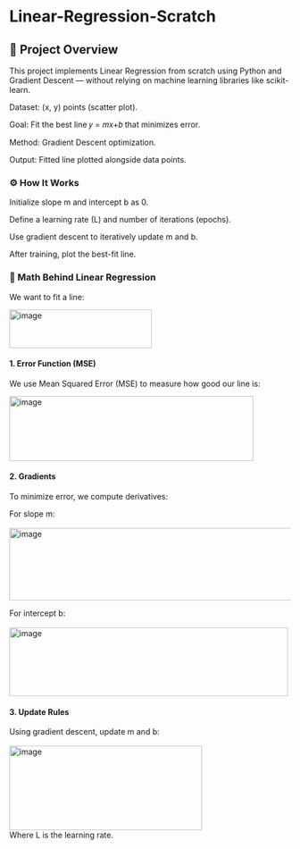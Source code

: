 # Linear-Regression-Scratch

## 📌 Project Overview

This project implements Linear Regression from scratch using Python and Gradient Descent — without relying on machine learning libraries like scikit-learn.

Dataset: (x, y) points (scatter plot).

Goal: Fit the best line 
𝑦 = 𝑚𝑥+𝑏
that minimizes error.

Method: Gradient Descent optimization.

Output: Fitted line plotted alongside data points.

### ⚙️ How It Works

Initialize slope m and intercept b as 0.

Define a learning rate (L) and number of iterations (epochs).

Use gradient descent to iteratively update m and b.

After training, plot the best-fit line.


### 🧮 Math Behind Linear Regression

We want to fit a line:<br>

<img width="255" height="69" alt="image" src="https://github.com/user-attachments/assets/394621b0-9769-4d1e-ae01-ff903cde4d2d" />

#### 1. Error Function (MSE)

We use Mean Squared Error (MSE) to measure how good our line is:<br>

<img width="437" height="116" alt="image" src="https://github.com/user-attachments/assets/640a4d6b-0d2f-4409-ae8a-6668bd5ddb05" />

#### 2. Gradients

To minimize error, we compute derivatives:

For slope m:<br>
<br>
<img width="548" height="130" alt="image" src="https://github.com/user-attachments/assets/a89556e7-f9c3-4b9e-9a4f-4e99e9fcc4d5" />

For intercept b:<br>
<br>
<img width="499" height="123" alt="image" src="https://github.com/user-attachments/assets/c59e6eee-9b5c-4b07-9a4f-b1e6a316eaef" />
<br>
#### 3. Update Rules

Using gradient descent, update m and b:<br>
<br>
<img width="345" height="151" alt="image" src="https://github.com/user-attachments/assets/5ebcb7b0-a05a-4f96-a4b8-1872928bb69e" />
<br>
Where L is the learning rate.




